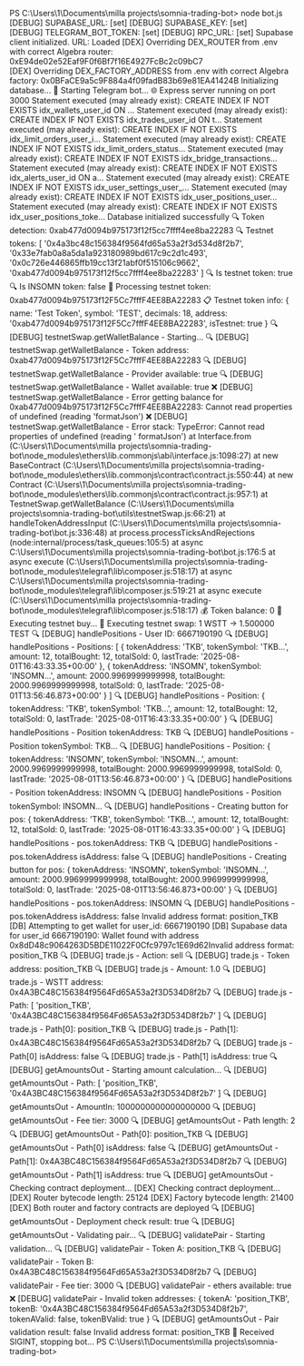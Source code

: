 PS C:\Users\1\Documents\milla projects\somnia-trading-bot> node bot.js
[DEBUG] SUPABASE_URL: [set]
[DEBUG] SUPABASE_KEY: [set]      
[DEBUG] TELEGRAM_BOT_TOKEN: [set]
[DEBUG] RPC_URL: [set]
Supabase client initialized. URL: Loaded
[DEX] Overriding DEX_ROUTER from .env with correct Algebra router: 0xE94de02e52Eaf9F0f6Bf7f16E4927FcBc2c09bC7  
[DEX] Overriding DEX_FACTORY_ADDRESS from .env with correct Algebra factory: 0x0BFaCE9a5c9F884a4f09fadB83b69e81EA41424B
Initializing database...
🤖 Starting Telegram bot...
🌐 Express server running on port 3000
Statement executed (may already exist): CREATE INDEX IF NOT EXISTS idx_wallets_user_id ON ...
Statement executed (may already exist): CREATE INDEX IF NOT EXISTS idx_trades_user_id ON t...
Statement executed (may already exist): CREATE INDEX IF NOT EXISTS idx_limit_orders_user_i...
Statement executed (may already exist): CREATE INDEX IF NOT EXISTS idx_limit_orders_status...
Statement executed (may already exist): CREATE INDEX IF NOT EXISTS idx_bridge_transactions...
Statement executed (may already exist): CREATE INDEX IF NOT EXISTS idx_alerts_user_id ON a...
Statement executed (may already exist): CREATE INDEX IF NOT EXISTS idx_user_settings_user_...
Statement executed (may already exist): CREATE INDEX IF NOT EXISTS idx_user_positions_user...
Statement executed (may already exist): CREATE INDEX IF NOT EXISTS idx_user_positions_toke...
Database initialized successfully
🔍 Token detection: 0xab477d0094b975173f12f5cc7ffff4ee8ba22283
🔍 Testnet tokens: [
  '0x4a3bc48c156384f9564fd65a53a2f3d534d8f2b7',
  '0x33e7fab0a8a5da1a923180989bd617c9c2d1c493',
  '0x0c726e446865ffb19cc13f21abf0f515106c9662',
  '0xab477d0094b975173f12f5cc7ffff4ee8ba22283' 
]
🔍 Is testnet token: true
🔍 Is INSOMN token: false
🎯 Processing testnet token: 0xab477d0094b975173f12F5Cc7fffF4EE8BA22283
📋 Testnet token info: {
  name: 'Test Token',
  symbol: 'TEST',
  decimals: 18,
  address: '0xab477d0094b975173f12F5Cc7fffF4EE8BA22283',
  isTestnet: true
}
🔍 [DEBUG] testnetSwap.getWalletBalance - Starting...
🔍 [DEBUG] testnetSwap.getWalletBalance - Token address: 0xab477d0094b975173f12F5Cc7fffF4EE8BA22283
🔍 [DEBUG] testnetSwap.getWalletBalance - Provider available: true
🔍 [DEBUG] testnetSwap.getWalletBalance - Wallet available: true
❌ [DEBUG] testnetSwap.getWalletBalance - Error getting balance for 0xab477d0094b975173f12F5Cc7fffF4EE8BA22283: 
Cannot read properties of undefined (reading 'formatJson')
❌ [DEBUG] testnetSwap.getWalletBalance - Error stack: TypeError: Cannot read properties of undefined (reading '
formatJson')
    at Interface.from (C:\Users\1\Documents\milla projects\somnia-trading-bot\node_modules\ethers\lib.commonjs\abi\interface.js:1098:27)
    at new BaseContract (C:\Users\1\Documents\milla projects\somnia-trading-bot\node_modules\ethers\lib.commonjs\contract\contract.js:550:44)
    at new Contract (C:\Users\1\Documents\milla projects\somnia-trading-bot\node_modules\ethers\lib.commonjs\contract\contract.js:957:1)
    at TestnetSwap.getWalletBalance (C:\Users\1\Documents\milla projects\somnia-trading-bot\utils\testnetSwap.js:66:21)
    at handleTokenAddressInput (C:\Users\1\Documents\milla projects\somnia-trading-bot\bot.js:336:48)
    at process.processTicksAndRejections (node:internal/process/task_queues:105:5)
    at async C:\Users\1\Documents\milla projects\somnia-trading-bot\bot.js:176:5
    at async execute (C:\Users\1\Documents\milla projects\somnia-trading-bot\node_modules\telegraf\lib\composer.js:518:17)
    at async C:\Users\1\Documents\milla projects\somnia-trading-bot\node_modules\telegraf\lib\composer.js:519:21
    at async execute (C:\Users\1\Documents\milla projects\somnia-trading-bot\node_modules\telegraf\lib\composer.js:518:17)
💰 Token balance: 0
🚀 Executing testnet buy...
🔄 Executing testnet swap: 1 WSTT → 1.500000 TEST
🔍 [DEBUG] handlePositions - User ID: 6667190190
🔍 [DEBUG] handlePositions - Positions: [
  {
    tokenAddress: 'TKB',
    tokenSymbol: 'TKB...',
    amount: 12,
    totalBought: 12,
    totalSold: 0,
    lastTrade: '2025-08-01T16:43:33.35+00:00'
  },
  {
    tokenAddress: 'INSOMN',
    tokenSymbol: 'INSOMN...',
    amount: 2000.9969999999998,
    totalBought: 2000.9969999999998,
    totalSold: 0,
    lastTrade: '2025-08-01T13:56:46.873+00:00'
  }
]
🔍 [DEBUG] handlePositions - Position: {
  tokenAddress: 'TKB',
  tokenSymbol: 'TKB...',
  amount: 12,
  totalBought: 12,
  totalSold: 0,
  lastTrade: '2025-08-01T16:43:33.35+00:00'
}
🔍 [DEBUG] handlePositions - Position tokenAddress: TKB
🔍 [DEBUG] handlePositions - Position tokenSymbol: TKB...
🔍 [DEBUG] handlePositions - Position: {
  tokenAddress: 'INSOMN',
  tokenSymbol: 'INSOMN...',
  amount: 2000.9969999999998,
  totalBought: 2000.9969999999998,
  totalSold: 0,
  lastTrade: '2025-08-01T13:56:46.873+00:00'
}
🔍 [DEBUG] handlePositions - Position tokenAddress: INSOMN
🔍 [DEBUG] handlePositions - Position tokenSymbol: INSOMN...
🔍 [DEBUG] handlePositions - Creating button for pos: {
  tokenAddress: 'TKB',
  tokenSymbol: 'TKB...',
  amount: 12,
  totalBought: 12,
  totalSold: 0,
  lastTrade: '2025-08-01T16:43:33.35+00:00'
}
🔍 [DEBUG] handlePositions - pos.tokenAddress: TKB
🔍 [DEBUG] handlePositions - pos.tokenAddress isAddress: false
🔍 [DEBUG] handlePositions - Creating button for pos: {
  tokenAddress: 'INSOMN',
  tokenSymbol: 'INSOMN...',
  amount: 2000.9969999999998,
  totalBought: 2000.9969999999998,
  totalSold: 0,
  lastTrade: '2025-08-01T13:56:46.873+00:00'
}
🔍 [DEBUG] handlePositions - pos.tokenAddress: INSOMN
🔍 [DEBUG] handlePositions - pos.tokenAddress isAddress: false
Invalid address format: position_TKB
[DB] Attempting to get wallet for user_id: 6667190190
[DB] Supabase data for user_id 6667190190: Wallet found with address 0x8dD48c9064263D5BDE11022F0Cfc9797c1E69d62Invalid address format: position_TKB
🔍 [DEBUG] trade.js - Action: sell
🔍 [DEBUG] trade.js - Token address: position_TKB
🔍 [DEBUG] trade.js - Amount: 1.0
🔍 [DEBUG] trade.js - WSTT address: 0x4A3BC48C156384f9564Fd65A53a2f3D534D8f2b7
🔍 [DEBUG] trade.js - Path: [ 'position_TKB', '0x4A3BC48C156384f9564Fd65A53a2f3D534D8f2b7' ]
🔍 [DEBUG] trade.js - Path[0]: position_TKB
🔍 [DEBUG] trade.js - Path[1]: 0x4A3BC48C156384f9564Fd65A53a2f3D534D8f2b7
🔍 [DEBUG] trade.js - Path[0] isAddress: false
🔍 [DEBUG] trade.js - Path[1] isAddress: true
🔍 [DEBUG] getAmountsOut - Starting amount calculation...
🔍 [DEBUG] getAmountsOut - Path: [ 'position_TKB', '0x4A3BC48C156384f9564Fd65A53a2f3D534D8f2b7' ]
🔍 [DEBUG] getAmountsOut - AmountIn: 1000000000000000000
🔍 [DEBUG] getAmountsOut - Fee tier: 3000
🔍 [DEBUG] getAmountsOut - Path length: 2
🔍 [DEBUG] getAmountsOut - Path[0]: position_TKB
🔍 [DEBUG] getAmountsOut - Path[0] isAddress: false
🔍 [DEBUG] getAmountsOut - Path[1]: 0x4A3BC48C156384f9564Fd65A53a2f3D534D8f2b7
🔍 [DEBUG] getAmountsOut - Path[1] isAddress: true
🔍 [DEBUG] getAmountsOut - Checking contract deployment...
[DEX] Checking contract deployment...
[DEX] Router bytecode length: 25124
[DEX] Factory bytecode length: 21400
[DEX] Both router and factory contracts are deployed
🔍 [DEBUG] getAmountsOut - Deployment check result: true
🔍 [DEBUG] getAmountsOut - Validating pair...
🔍 [DEBUG] validatePair - Starting validation...
🔍 [DEBUG] validatePair - Token A: position_TKB
🔍 [DEBUG] validatePair - Token B: 0x4A3BC48C156384f9564Fd65A53a2f3D534D8f2b7
🔍 [DEBUG] validatePair - Fee tier: 3000
🔍 [DEBUG] validatePair - ethers available: true
❌ [DEBUG] validatePair - Invalid token addresses: {
  tokenA: 'position_TKB',
  tokenB: '0x4A3BC48C156384f9564Fd65A53a2f3D534D8f2b7',
  tokenAValid: false,
  tokenBValid: true
}
🔍 [DEBUG] getAmountsOut - Pair validation result: false
Invalid address format: position_TKB
🛑 Received SIGINT, stopping bot...
PS C:\Users\1\Documents\milla projects\somnia-trading-bot> 